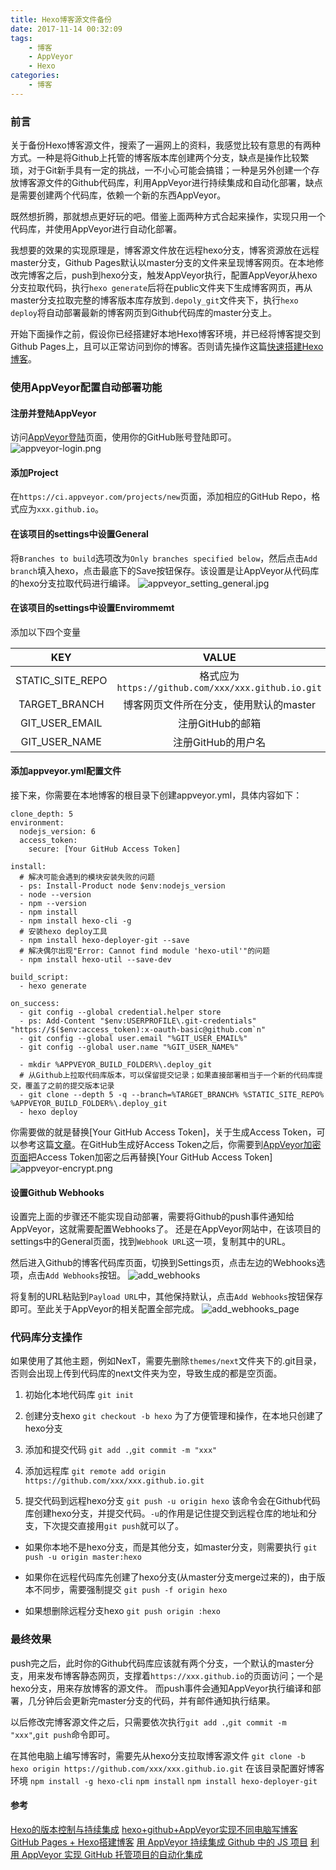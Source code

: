 ```yaml
---
title: Hexo博客源文件备份
date: 2017-11-14 00:32:09
tags:
    - 博客
    - AppVeyor
    - Hexo
categories:
    - 博客
---
```


### 前言

关于备份Hexo博客源文件，搜索了一遍网上的资料，我感觉比较有意思的有两种方式。一种是将Github上托管的博客版本库创建两个分支，缺点是操作比较繁琐，对于Git新手具有一定的挑战，一不小心可能会搞错；一种是另外创建一个存放博客源文件的Github代码库，利用AppVeyor进行持续集成和自动化部署，缺点是需要创建两个代码库，依赖一个新的东西AppVeyor。

既然想折腾，那就想点更好玩的吧。借鉴上面两种方式合起来操作，实现只用一个代码库，并使用AppVeyor进行自动化部署。

<!-- more -->

我想要的效果的实现原理是，博客源文件放在远程hexo分支，博客资源放在远程master分支，Github Pages默认以master分支的文件来呈现博客网页。在本地修改完博客之后，push到hexo分支，触发AppVeyor执行，配置AppVeyor从hexo分支拉取代码，执行`hexo generate`后将在public文件夹下生成博客网页，再从master分支拉取完整的博客版本库存放到`.depoly_git`文件夹下，执行`hexo deploy`将自动部署最新的博客网页到Github代码库的master分支上。

开始下面操作之前，假设你已经搭建好本地Hexo博客环境，并已经将博客提交到Github Pages上，且可以正常访问到你的博客。否则请先操作这篇[快速搭建Hexo博客](https://hao0oah.github.io/2017/11/08/github-hexo/)。

### 使用AppVeyor配置自动部署功能

#### 注册并登陆AppVeyor

访问[AppVeyor登陆](https://ci.appveyor.com/login)页面，使用你的GitHub账号登陆即可。
![appveyor-login.png](https://s2.loli.net/2024/07/07/ipgefwqPJxdXNbs.png)

#### 添加Project

在`https://ci.appveyor.com/projects/new`页面，添加相应的GitHub Repo，格式应为`xxx.github.io`。

#### 在该项目的settings中设置General

将`Branches to build`选项改为`Only branches specified below`，然后点击`Add branch`填入hexo，点击最底下的Save按钮保存。该设置是让AppVeyor从代码库的hexo分支拉取代码进行编译。
![appveyor_setting_general.jpg](https://s2.loli.net/2024/07/06/DkpcnltmPr7UFuB.jpg)

#### 在该项目的settings中设置Envirommemt

添加以下四个变量

<style>
table th:first-of-type {
    width: 150px;
}
</style>

| KEY              | VALUE                                          |
|:----------------:|:----------------------------------------------:|
| STATIC_SITE_REPO | 格式应为`https://github.com/xxx/xxx.github.io.git` |
| TARGET_BRANCH    | 博客网页文件所在分支，使用默认的master                         |
| GIT_USER_EMAIL   | 注册GitHub的邮箱                                    |
| GIT_USER_NAME    | 注册GitHub的用户名                                   |


#### 添加appveyor.yml配置文件

接下来，你需要在本地博客的根目录下创建appveyor.yml，具体内容如下：

```
clone_depth: 5
environment:
  nodejs_version: 6
  access_token:
    secure: [Your GitHub Access Token]

install:
  # 解决可能会遇到的模块安装失败的问题
  - ps: Install-Product node $env:nodejs_version
  - node --version
  - npm --version
  - npm install
  - npm install hexo-cli -g
  # 安装hexo deploy工具
  - npm install hexo-deployer-git --save
  # 解决偶尔出现"Error: Cannot find module 'hexo-util'"的问题
  - npm install hexo-util --save-dev 

build_script:
  - hexo generate

on_success:
  - git config --global credential.helper store
  - ps: Add-Content "$env:USERPROFILE\.git-credentials" "https://$($env:access_token):x-oauth-basic@github.com`n"
  - git config --global user.email "%GIT_USER_EMAIL%"
  - git config --global user.name "%GIT_USER_NAME%"

  - mkdir %APPVEYOR_BUILD_FOLDER%\.deploy_git
  # 从Github上拉取代码库版本，可以保留提交记录；如果直接部署相当于一个新的代码库提交，覆盖了之前的提交版本记录
  - git clone --depth 5 -q --branch=%TARGET_BRANCH% %STATIC_SITE_REPO% %APPVEYOR_BUILD_FOLDER%\.deploy_git
  - hexo deploy
```

你需要做的就是替换[Your GitHub Access Token]，关于生成Access Token，可以参考这篇[文章](https://help.github.com/articles/creating-an-access-token-for-command-line-use/)。在GitHub生成好Access Token之后，你需要到[AppVeyor加密页面](https://ci.appveyor.com/tools/encrypt)把Access Token加密之后再替换[Your GitHub Access Token]
![appveyor-encrypt.png](https://s2.loli.net/2024/07/07/wSINErqWtmonM7O.png)

#### 设置Github Webhooks

设置完上面的步骤还不能实现自动部署，需要将Github的push事件通知给AppVeyor，这就需要配置Webhooks了。
还是在AppVeyor网站中，在该项目的settings中的General页面，找到`Webhook URL`这一项，复制其中的URL。

然后进入Github的博客代码库页面，切换到Settings页，点击左边的Webhooks选项，点击`Add Webhooks`按钮。
![add_webhooks](https://s2.loli.net/2024/07/06/pde4S5jCfTruGa8.jpg)

将复制的URL粘贴到`Payload URL`中，其他保持默认，点击`Add Webhooks`按钮保存即可。至此关于AppVeyor的相关配置全部完成。
![add_webhooks_page](https://s2.loli.net/2024/07/06/f6hWGuCLEIV1k3Q.jpg)

### 代码库分支操作

如果使用了其他主题，例如NexT，需要先删除`themes/next`文件夹下的.git目录，否则会出现上传到代码库的next文件夹为空，导致生成的都是空页面。

1. 初始化本地代码库
   `git init`

2. 创建分支hexo
   `git checkout -b hexo`
   为了方便管理和操作，在本地只创建了hexo分支

3. 添加和提交代码
   `git add .`,`git commit -m "xxx"`

4. 添加远程库
   `git remote add origin https://github.com/xxx/xxx.github.io.git`

5. 提交代码到远程hexo分支
   `git push -u origin hexo`
   该命令会在Github代码库创建hexo分支，并提交代码。`-u`的作用是记住提交到远程仓库的地址和分支，下次提交直接用`git push`就可以了。
- 如果你本地不是hexo分支，而是其他分支，如master分支，则需要执行
  `git push -u origin master:hexo`

- 如果你在远程代码库先创建了hexo分支(从master分支merge过来的)，由于版本不同步，需要强制提交
  `git push -f origin hexo`

- 如果想删除远程分支hexo
  `git push origin :hexo`

### 最终效果

push完之后，此时你的Github代码库应该就有两个分支，一个默认的master分支，用来发布博客静态网页，支撑着`https://xxx.github.io`的页面访问；一个是hexo分支，用来存放博客的源文件。
而push事件会通知AppVeyor执行编译和部署，几分钟后会更新完master分支的代码，并有邮件通知执行结果。

以后修改完博客源文件之后，只需要依次执行`git add .`,`git commit -m "xxx"`,`git push`命令即可。

在其他电脑上编写博客时，需要先从hexo分支拉取博客源文件
`git clone -b hexo origin https://github.com/xxx/xxx.github.io.git`
在该目录配置好博客环境
`npm install -g hexo-cli`
`npm install`
`npm install hexo-deployer-git`

#### 参考

[Hexo的版本控制与持续集成](https://formulahendry.github.io/2016/12/04/hexo-ci/)
[hexo+github+AppVeyor实现不同电脑写博客](https://killerlei.github.io/2017/04/06/hexo-github-AppVeyor%E5%AE%9E%E7%8E%B0%E4%B8%8D%E5%90%8C%E7%94%B5%E8%84%91%E5%86%99%E5%8D%9A%E5%AE%A2/)
[GitHub Pages + Hexo搭建博客](http://crazymilk.github.io/2015/12/28/GitHub-Pages-Hexo%E6%90%AD%E5%BB%BA%E5%8D%9A%E5%AE%A2/#more)
[用 AppVeyor 持续集成 Github 中的 JS 项目](https://sebastianblade.com/using-appveyor-continuous-integration-in-javascript-project/)
[利用 AppVeyor 实现 GitHub 托管项目的自动化集成](http://www.gulu-dev.com/post/2015-05-01-appveyor-ci)
